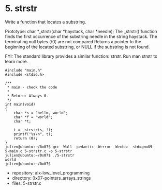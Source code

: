 # 5. strstr



Write a function that locates a substring.

Prototype: char *_strstr(char *haystack, char *needle);
The _strstr() function finds the first occurrence of the substring needle in the string haystack.  The terminating null bytes (\0) are not compared
Returns a pointer to the beginning of the located substring, or NULL if the substring is not found.

FYI: The standard library provides a similar function: strstr. Run man strstr to learn more.
```julien@ubuntu:~/0x07$ cat 5-main.c
#include "main.h"
#include <stdio.h>

/**
 * main - check the code
 *
 * Return: Always 0.
 */
int main(void)
{
    char *s = "hello, world";
    char *f = "world";
    char *t;

    t = _strstr(s, f);
    printf("%s\n", t);
    return (0);
}
julien@ubuntu:~/0x07$ gcc -Wall -pedantic -Werror -Wextra -std=gnu89 5-main.c 5-strstr.c -o 5-strstr
julien@ubuntu:~/0x07$ ./5-strstr 
world
julien@ubuntu:~/0x07$ 

```


 - repository: alx-low_level_programming
 - directory: 0x07-pointers_arrays_strings
 - files: 5-strstr.c
